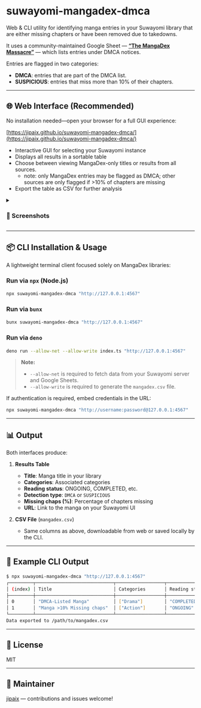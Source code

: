 # suwayomi-mangadex-dmca

Web & CLI utility for identifying manga entries in your Suwayomi library that are either missing chapters or have been removed due to takedowns.

It uses a community-maintained Google Sheet — [**“The MangaDex Massacre”**](https://docs.google.com/spreadsheets/d/1vxvAHxmLLgAEEq-jWbDw5fxHMdz1N_PNWe3OPXtrin0) — which lists entries under DMCA notices.

Entries are flagged in two categories:

* **DMCA**: entries that are part of the DMCA list.
* **SUSPICIOUS**: entries that miss more than 10% of their chapters.

---

## 🌐 Web Interface (Recommended)

No installation needed—open your browser for a full GUI experience:

[https://jipaix.github.io/suwayomi-mangadex-dmca/](https://jipaix.github.io/suwayomi-mangadex-dmca/)

* Interactive GUI for selecting your Suwayomi instance
* Displays all results in a sortable table
* Choose between viewing MangaDex-only titles or results from all sources.
  * note: only MangaDex entries may be flagged as DMCA; other sources are only flagged if >10% of chapters are missing
* Export the table as CSV for further analysis

<details>
  <summary><h3>📸 Screenshots</h3></summary>

  <br/>

  ![Step 1](./docs/step1.png)  
  *Step 1: Open the interface and select your Suwayomi instance*

  <br/>

  ![Step 2](./docs/step2.png)  
  *Step 2: Select the Google Sheet source (or use the one by default)*

  <br/>

  ![Step 3](./docs/step3.png)  
  *Step 3: Explore the list*

</details>

---

## 📦 CLI Installation & Usage

A lightweight terminal client focused solely on MangaDex libraries:

### Run via `npx` (Node.js)

```bash
npx suwayomi-mangadex-dmca "http://127.0.0.1:4567"
```

### Run via `bunx`

```bash
bunx suwayomi-mangadex-dmca "http://127.0.0.1:4567"
```

### Run via `deno`

```bash
deno run --allow-net --allow-write index.ts "http://127.0.0.1:4567"
```

> **Note:**
>
> * `--allow-net` is required to fetch data from your Suwayomi server and Google Sheets.
> * `--allow-write` is required to generate the `mangadex.csv` file.

If authentication is required, embed credentials in the URL:

```bash
npx suwayomi-mangadex-dmca "http://username:password@127.0.0.1:4567"
```

---

## 📊 Output

Both interfaces produce:

1. **Results Table**

   * **Title**: Manga title in your library
   * **Categories**: Associated categories
   * **Reading status**: ONGOING, COMPLETED, etc.
   * **Detection type**: `DMCA` or `SUSPICIOUS`
   * **Missing chaps (%)**: Percentage of chapters missing
   * **URL**: Link to the manga on your Suwayomi UI

2. **CSV File** (`mangadex.csv`)

   * Same columns as above, downloadable from web or saved locally by the CLI.

---

## 🧪 Example CLI Output

```bash
$ npx suwayomi-mangadex-dmca "http://127.0.0.1:4567"
┌─────────┬─────────────────────────────┬──────────────────┬──────────────────┬────────────────┬─────────────────────────┬────────────────────────────────────────┐
│ (index) │ Title                       │ Categories       │ Reading status   │ Detection type │ Missing chaps (%)       │ URL                                    │
├─────────┼─────────────────────────────┼──────────────────┼──────────────────┼────────────────┼─────────────────────────┼────────────────────────────────────────┤
│ 0       │ "DMCA-Listed Manga"         │ ["Drama"]        │ "COMPLETED"      │ "DMCA"         │ 100.00                  │ "http://127.0.0.1:4567/manga/11111"    │
│ 1       │ "Manga >10% Missing chaps"  │ ["Action"]       │ "ONGOING"        │ "SUSPICIOUS"   │ 41.20                   │ "http://127.0.0.1:4567/manga/22222"    │
└─────────┴─────────────────────────────┴──────────────────┴──────────────────┴────────────────┴─────────────────────────┴────────────────────────────────────────┘
Data exported to /path/to/mangadex.csv
```

---

## 📄 License

MIT

---

## 👤 Maintainer

[jipaix](https://github.com/jipaix) — contributions and issues welcome!
